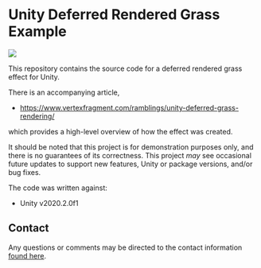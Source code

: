 # Unity Deferred Rendered Grass Example

![](Media/Grass.gif)

This repository contains the source code for a deferred rendered grass effect for Unity.

There is an accompanying article,

* https://www.vertexfragment.com/ramblings/unity-deferred-grass-rendering/

which provides a high-level overview of how the effect was created.

It should be noted that this project is for demonstration purposes only, and there is no guarantees of its correctness. This project _may_ see occasional future updates to support new features, Unity or package versions, and/or bug fixes.

The code was written against:

* Unity v2020.2.0f1

## Contact

Any questions or comments may be directed to the contact information [found here](https://www.vertexfragment.com/about/).